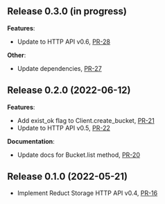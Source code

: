 ## Release 0.3.0 (in progress)

**Features**:

* Update to HTTP API v0.6, [PR-28](https://github.com/reduct-storage/reduct-py/pull/28)

**Other**:

* Update dependencies, [PR-27](https://github.com/reduct-storage/reduct-py/pull/27)

## Release 0.2.0 (2022-06-12)

**Features**:

* Add exist_ok flag to Client.create_bucket, [PR-21](https://github.com/reduct-storage/reduct-py/pull/21)
* Update to HTTP API v0.5, [PR-22](https://github.com/reduct-storage/reduct-py/pull/22)

**Documentation**:

* Update docs for Bucket.list method, [PR-20](https://github.com/reduct-storage/reduct-py/pull/20)

## Release 0.1.0 (2022-05-21)

* Implement Reduct Storage HTTP API v0.4, [PR-16](https://github.com/reduct-storage/reduct-py/pull/16)
